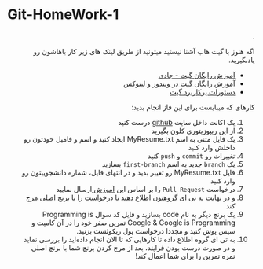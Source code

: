 # Git-HomeWork-1

<div dir="rtl" align='right'>.

اگه هنوز با گیت هاب آشنا نیستید میتونید 
از طریق لینک های زیر کار باهاشون رو یادبگیرید.

+ [آموزش رایگان گیت - جادی](https://faradars.org/courses/fvgit9609-git-github-gitlab)
+ [آموزش رایگان گیت در ویندوز و لینوکس](https://gotoclass.ir/courses/git/)
+ [دستورات پرکاربرد گیت](https://dzone.com/articles/top-20-git-commands-with-examples)

کارهای که میبایست برای این فاز انجام بدید: 
1. یک اکانت داخل سایت [github](https://github.com/) درست کنید
2. از این ریپوزیتوری کلون بگیرید
3. یک فایل متنی به اسم MyResume.txt ایجاد کنید و اسم و فامیل خودتون رو داخلش  وارد کنید 
4. تغییرات رو `commit` و `push` کنید 
5. یک `branch` جدید به اسم `first-branch` بسازید 
6. فایل MyResume.txt  رو تغییر بدید و در  انتهای فایل، شماره دانشجوییتون رو وارد کنید 
7. درخواست `Pull Request` را بر اساس این [آموزش ](https://docs.github.com/en/pull-requests/collaborating-with-pull-requests/proposing-changes-to-your-work-with-pull-requests/creating-a-pull-request)ارسال نمایید
8. و در نهایت به تی ای گروهتون اطلاع دهید تا درخواست را با برنچ اصلی مرج کند
9. یک برنچ دیگر به نام code بسازید و فایل کد سوال Programming is Google & Google is Programming تمرین صفر خود را در آن کامیت و سپس پوش کنید و مجددا درخواست پول ریکوئست بزنید.
10. به تی ای گروه اطلاع داده تا کارهایی که تا الان انجام داده‌اید را بررسی نماید و در صورت درست بودن فرایند، بعد از مرج کردن برنچ شما با برنچ اصلی نمره تمرین را برای شما اعمال کند!
  


</div>
